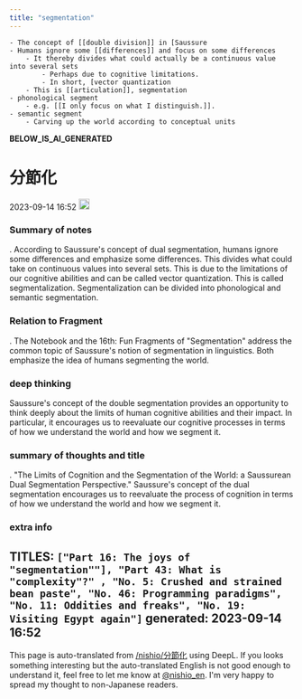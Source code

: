 ```yaml
---
title: "segmentation"
---
```


    - The concept of [[double division]] in [Saussure
    - Humans ignore some [[differences]] and focus on some differences
        - It thereby divides what could actually be a continuous value into several sets
            - Perhaps due to cognitive limitations.
            - In short, [vector quantization
        - This is [[articulation]], segmentation
    - phonological segment
        - e.g. [[I only focus on what I distinguish.]].
    - semantic segment
        - Carving up the world according to conceptual units

__BELOW_IS_AI_GENERATED__
# 分節化
 2023-09-14 16:52 <img src='https://scrapbox.io/api/pages/nishio-en/omni/icon' alt='omni.icon' height="19.5"/>
### Summary of notes
.
According to Saussure's concept of dual segmentation, humans ignore some differences and emphasize some differences. This divides what could take on continuous values into several sets. This is due to the limitations of our cognitive abilities and can be called vector quantization. This is called segmentalization. Segmentalization can be divided into phonological and semantic segmentation.

### Relation to Fragment
.
The Notebook and the 16th: Fun Fragments of "Segmentation" address the common topic of Saussure's notion of segmentation in linguistics. Both emphasize the idea of humans segmenting the world.

### deep thinking
Saussure's concept of the double segmentation provides an opportunity to think deeply about the limits of human cognitive abilities and their impact. In particular, it encourages us to reevaluate our cognitive processes in terms of how we understand the world and how we segment it.

### summary of thoughts and title
.
"The Limits of Cognition and the Segmentation of the World: a Saussurean Dual Segmentation Perspective."
Saussure's concept of the dual segmentation encourages us to reevaluate the process of cognition in terms of how we understand the world and how we segment it.

### extra info
TITLES: `["Part 16: The joys of "segmentation""], "Part 43: What is "complexity"?" , "No. 5: Crushed and strained bean paste", "No. 46: Programming paradigms", "No. 11: Oddities and freaks", "No. 19: Visiting Egypt again"]`
generated: 2023-09-14 16:52
---
This page is auto-translated from [/nishio/分節化](https://scrapbox.io/nishio/分節化) using DeepL. If you looks something interesting but the auto-translated English is not good enough to understand it, feel free to let me know at [@nishio_en](https://twitter.com/nishio_en). I'm very happy to spread my thought to non-Japanese readers.